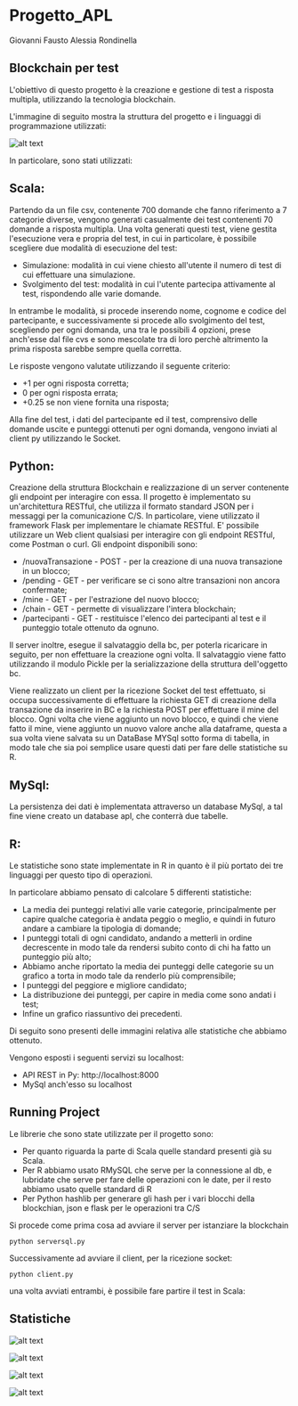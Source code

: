 # Progetto_APL
Giovanni Fausto
Alessia Rondinella

## Blockchain per test
L'obiettivo di questo progetto è la creazione e gestione di test a risposta multipla, utilizzando la tecnologia blockchain.

L'immagine di seguito mostra la struttura del progetto e i linguaggi di programmazione utilizzati:

![alt text](https://github.com/GiovanniFausto/Progetto_APL/blob/master/IdeaProgetto.jpg)

In particolare, sono stati utilizzati:

## Scala:

Partendo da un file csv, contenente 700 domande che fanno riferimento a 7  categorie diverse, vengono generati casualmente dei test contenenti 70 domande a risposta multipla.
Una volta generati questi test, viene gestita l'esecuzione vera e propria del test, in cui in particolare, è possibile scegliere due modalità di esecuzione del test:
  - Simulazione: modalità in cui viene chiesto all'utente il numero di test di cui effettuare una simulazione.
  - Svolgimento del test: modalità in cui l'utente partecipa attivamente al test, rispondendo alle varie domande.

In entrambe le modalità, si procede inserendo nome, cognome e codice del partecipante, e successivamente si procede allo svolgimento del test, scegliendo per ogni domanda, una tra le possibili 4 opzioni, prese anch'esse dal file cvs e sono mescolate tra di loro perchè altrimento la prima risposta sarebbe sempre quella corretta.

Le risposte vengono valutate utilizzando il seguente criterio:
  - +1 per ogni risposta corretta;
  - 0 per ogni risposta errata;
  - +0.25 se non viene fornita una risposta;

Alla fine del test, i dati del partecipante ed il test, comprensivo delle domande uscite e punteggi ottenuti per ogni domanda, vengono
inviati al client py utilizzando le Socket.

## Python: 

Creazione della struttura Blockchain e realizzazione di un server contenente gli endpoint per interagire con essa.
Il progetto è implementato su un'architettura RESTful, che utilizza il formato standard JSON per i messaggi per la comunicazione C/S.
In particolare, viene utilizzato il framework Flask per implementare le chiamate RESTful.
E' possibile utilizzare un Web client qualsiasi per interagire con gli endpoint RESTful, come Postman o curl.
Gli endpoint disponibili sono:
  - /nuovaTransazione - POST - per la creazione di una nuova transazione in un blocco;
  - /pending - GET - per verificare se ci sono altre transazioni non ancora confermate;
  - /mine - GET - per l'estrazione del nuovo blocco;
  - /chain - GET - permette di visualizzare l'intera blockchain;
  - /partecipanti - GET - restituisce l'elenco dei partecipanti al test e il punteggio totale ottenuto da ognuno.

Il server inoltre, esegue il salvataggio della bc, per poterla ricaricare in seguito, per non effettuare la creazione ogni volta.
Il salvataggio viene fatto utilizzando il modulo Pickle per la serializzazione della struttura dell'oggetto bc.

Viene realizzato un client per la ricezione Socket del test effettuato, si occupa successivamente di effettuare la richiesta GET di creazione della transazione da inserire in BC e la richiesta POST per effettuare il mine del blocco.
Ogni volta che viene aggiunto un novo blocco, e quindi che viene fatto il mine, viene aggiunto un nuovo valore anche alla dataframe, questa a sua volta viene salvata su un DataBase MYSql sotto forma di tabella, in modo tale che sia poi semplice usare questi dati per fare delle statistiche su R.


## MySql: 

La persistenza dei dati è implementata attraverso un database MySql, a tal fine viene creato un database apl, che conterrà due tabelle.
## R:
Le statistiche sono state implementate in R in quanto è il più portato dei tre linguaggi per questo tipo di operazioni. 

In particolare abbiamo pensato di calcolare 5 differenti statistiche:
- La media dei punteggi relativi alle varie categorie, principalmente per capire qualche categoria è andata peggio o meglio, e quindi in futuro andare a cambiare la tipologia di domande;
- I punteggi totali di ogni candidato, andando a metterli in ordine decrescente in modo tale da rendersi subito conto di chi ha fatto un punteggio più alto;
- Abbiamo anche riportato la media dei punteggi delle categorie su un grafico a torta in modo tale da renderlo più comprensibile;
- I punteggi del peggiore e migliore candidato;
- La distribuzione dei punteggi, per capire in media come sono andati i test;
- Infine un grafico riassuntivo dei precedenti.

Di seguito sono presenti delle immagini relativa alle statistiche che abbiamo ottenuto.

Vengono esposti i seguenti servizi su localhost:
- API REST in Py: http://localhost:8000
- MySql anch'esso su localhost 

## Running Project

Le librerie che sono state utilizzate per il progetto sono: 

- Per quanto riguarda la parte di Scala quelle standard presenti già su Scala.
- Per R abbiamo usato RMySQL che serve per la connessione al db, e lubridate che serve per fare delle operazioni con le date, per il resto abbiamo usato quelle standard di R
- Per Python hashlib per generare gli hash per i vari blocchi della blockchian, json e flask per le operazioni tra C/S


Si procede come prima cosa ad avviare il server per istanziare la blockchain
```
python serversql.py
```
Successivamente ad avviare il client, per la ricezione socket:
```
python client.py
```
una volta avviati entrambi, è possibile fare partire il test in Scala:

## Statistiche
![alt text](https://github.com/GiovanniFausto/Progetto_APL/blob/master/Plot/1_MediaPunteggiCategorieDomande.jpg)


![alt text](https://github.com/GiovanniFausto/Progetto_APL/blob/master/Plot/2_PunteggiCandidati.jpg)


![alt text](https://github.com/GiovanniFausto/Progetto_APL/blob/master/Plot/4_MiglirePeggiore.jpg)


![alt text](https://github.com/GiovanniFausto/Progetto_APL/blob/master/Plot/5_DistribuzionePunteggi.jpg)
